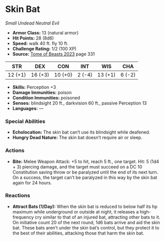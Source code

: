 # Skin Bat

*Small* *Undead* *Neutral Evil*

- **Armor Class:** 13 (natural armor)
- **Hit Points:** 28 (8d6)
- **Speed:** walk 40 ft. fly 10 ft.
- **Challenge Rating:** 1/2 (100 XP)
- **Source:** [Tome of Beasts 2023](https://koboldpress.com/kpstore/product/tome-of-beasts-1-2023-edition/) page 331

| STR | DEX | CON | INT | WIS | CHA |
| --- | --- | --- | --- | --- | --- |
| 12 (+1) | 16 (+3) | 10 (+0) | 2 (-4) | 13 (+1) | 6 (-2) |

- **Skills:** Perception +3
- **Damage Immunities:** poison
- **Condition Immunities:** poisoned
- **Senses:** blindsight 20 ft., darkvision 60 ft., passive Perception 13
- **Languages:** —

### Special Abilities

- **Echolocation:** The skin bat can’t use its blindsight while deafened.
- **Hungry Dead Nature:** The skin bat doesn’t require air or sleep.

### Actions

- **Bite:** Melee Weapon Attack: +5 to hit, reach 5 ft., one target. Hit: 5 (1d4 + 3) piercing damage, and the target must succeed on a DC 10 Constitution saving throw or be paralyzed until the end of its next turn. On a success, the target can’t be paralyzed in this way by the skin bat again for 24 hours.

### Reactions

- **Attract Bats (1/Day):** When the skin bat is reduced to below half its hp maximum while underground or outside at night, it releases a high-frequency cry similar to that of an injured bat, attracting other bats to it. On initiative count 20 of the next round, 1d6 bats arrive and aid the skin bat. These bats aren’t under the skin bat’s control, but they protect it to the best of their abilities, attacking those that harm the skin bat.
